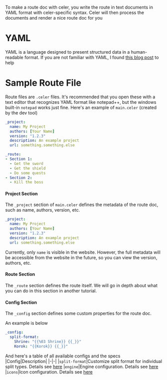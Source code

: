 To make a route doc with celer, you write the route in text documents in YAML format with celer-specific syntax. Celer will then process the documents and render a nice route doc for you
# YAML
YAML is a language designed to present structured data in a human-readable format. If you are not familiar with YAML, I found [this blog post](http://thomasloven.com/blog/2018/08/YAML-For-Nonprogrammers/) to help

# Sample Route File
Route files are `.celer` files. It's recommended that you open these with a text editor that recognizes YAML format like notepad++, but the windows built-in `notepad` works just fine. Here's an example of `main.celer` (created by the dev tool)

```yaml
_project:
  name: My Project
  authors: [Your Name]
  version: "1.2.3"
  description: An example project
  url: something.something.else

_route:
- Section 1:
  - Get the sword
  - Get the shield
  - Do some quests
- Section 2:
  - Kill the boss
```
#### Project Section
The `_project` section of `main.celer` defines the metadata of the route doc, such as name, authors, version, etc.
```yaml
_project:
  name: My Project
  authors: [Your Name]
  version: "1.2.3"
  description: An example project
  url: something.something.else
```
Currently, only `name` is visible in the website. However, the full metadata will be accessible from the website in the future, so you can view the version, authors, etc.

#### Route Section
The `_route` section defines the route itself. We will go in depth about what you can do in this section in another tutorial.

#### Config Section
The `_config` section defines some custom properties for the route doc.

An example is below
```yaml
_config:
  split-format:
    Shrine: "{{%03 Shrine}} {{_}}"
    Korok: "{{Korok}} {{_}}"
```

And here's a table of all available configs and the specs
|Config|Description|
|-|-|
|`split-format`|Customize split format for individual split types. Details see [here](../WebApp/Customize%20Split%20Format%20and%20Export%20Splits.md)
|`engine`|Engine configuration. Details see [here](./Engine%20Config.md)
|`icons`|Icon configuration. Details see [here](./Custom%20Icons.md)
